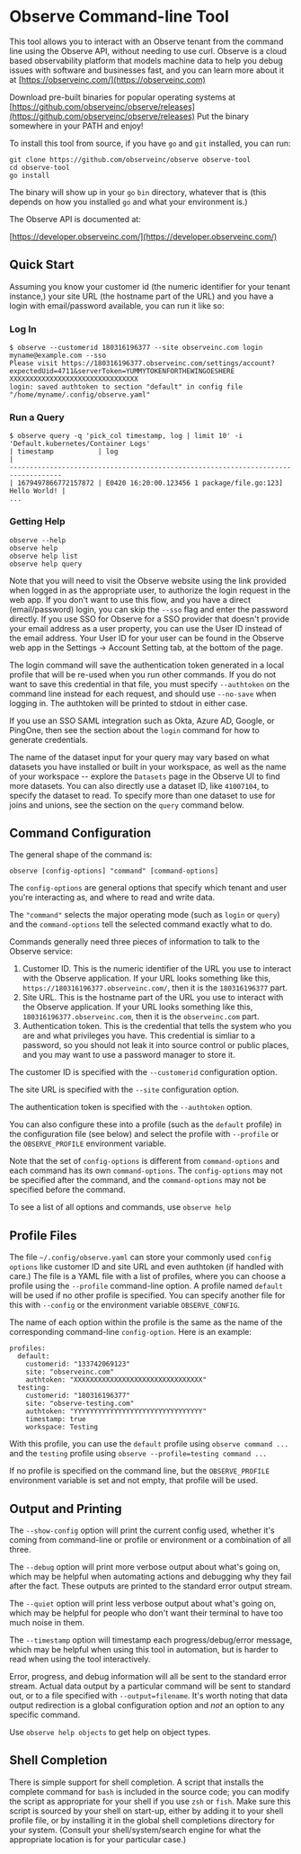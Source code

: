 # Observe Command-line Tool

This tool allows you to interact with an Observe tenant from the command line
using the Observe API, without needing to use curl. Observe is a cloud based
observability platform that models machine data to help you debug issues with
software and businesses fast, and you can learn more about it at [https://observeinc.com/](https://observeinc.com)

Download pre-built binaries for popular operating systems at
[https://github.com/observeinc/observe/releases](https://github.com/observeinc/observe/releases)
Put the binary somewhere in your PATH and enjoy!

To install this tool from source, if you have `go` and `git` installed, you can
run:

    git clone https://github.com/observeinc/observe observe-tool
    cd observe-tool
    go install

The binary will show up in your `go` `bin` directory, whatever that is (this
depends on how you installed `go` and what your environment is.)

The Observe API is documented at:

[https://developer.observeinc.com/](https://developer.observeinc.com/)

## Quick Start

Assuming you know your customer id (the numeric identifier for your tenant
instance,) your site URL (the hostname part of the URL) and you have a login
with email/password available, you can run it like so:

### Log In

    $ observe --customerid 180316196377 --site observeinc.com login myname@example.com --sso
    Please visit https://180316196377.observeinc.com/settings/account?expectedUid=4711&serverToken=YUMMYTOKENFORTHEWINGOESHERE
    XXXXXXXXXXXXXXXXXXXXXXXXXXXXXXXX
    login: saved authtoken to section "default" in config file "/home/myname/.config/observe.yaml"

### Run a Query

    $ observe query -q 'pick_col timestamp, log | limit 10' -i 'Default.kubernetes/Container Logs'
    | timestamp           | log                                                       |
    -----------------------------------------------------------------------------------
    | 1679497866772157872 | E0420 16:20:00.123456 1 package/file.go:123] Hello World! |
    ...

### Getting Help

    observe --help
    observe help
    observe help list
    observe help query

Note that you will need to visit the Observe website using the link provided
when logged in as the appropriate user, to authorize the login request in the
web app. If you don't want to use this flow, and you have a direct
(email/password) login, you can skip the `--sso` flag and enter the password
directly. If you use SSO for Observe for a SSO provider that doesn't provide
your email address as a user property, you can use the User ID instead of the
email address. Your User ID for your user can be found in the Observe web app
in the Settings -> Account Setting tab, at the bottom of the page.

The login command will save the authentication token generated in a local
profile that will be re-used when you run other commands. If you do not want to
save this credential in that file, you must specify `--authtoken` on the command
line instead for each request, and should use `--no-save` when logging in.
The authtoken will be printed to stdout in either case.

If you use an SSO SAML integration such as Okta, Azure AD, Google, or PingOne,
then see the section about the `login` command for how to generate credentials.

The name of the dataset input for your query may vary based on what datasets
you have installed or built in your workspace, as well as the name of your
workspace -- explore the `Datasets` page in the Observe UI to find more
datasets. You can also directly use a dataset ID, like `41007104`, to specify
the dataset to read. To specify more than one dataset to use for joins and
unions, see the section on the `query` command below.

## Command Configuration

The general shape of the command is:

    observe [config-options] "command" [command-options]

The `config-options` are general options that specify which tenant and user
you're interacting as, and where to read and write data.

The `"command"` selects the major operating mode (such as `login` or `query`)
and the `command-options` tell the selected command exactly what to do.

Commands generally need three pieces of information to talk to the Observe
service:

1. Customer ID. This is the numeric identifier of the URL you use to interact
   with the Observe application. If your URL looks something like this,
   `https://180316196377.observeinc.com/`, then it is the `180316196377` part.
2. Site URL. This is the hostname part of the URL you use to interact with
   the Observe application. If your URL looks something like this,
   `180316196377.observeinc.com`, then it is the `observeinc.com` part.
3. Authentication token. This is the credential that tells the system who you
   are and what privileges you have. This credential is simliar to a password,
   so you should not leak it into source control or public places, and you may
   want to use a password manager to store it.

The customer ID is specified with the `--customerid` configuration option.

The site URL is specified with the `--site` configuration option.

The authentication token is specified with the `--authtoken` option.

You can also configure these into a profile (such as the `default` profile) in
the configuration file (see below) and select the profile with `--profile` or
the `OBSERVE_PROFILE` environment variable.

Note that the set of `config-options` is different from `command-options` and
each command has its own `command-options`. The `config-options` may not be
specified after the command, and the `command-options` may not be specified
before the command.

To see a list of all options and commands, use `observe help`

## Profile Files

The file `~/.config/observe.yaml` can store your commonly used `config options`
like customer ID and site URL and even authtoken (if handled with care.) The
file is a YAML file with a list of profiles, where you can choose a profile
using the `--profile` command-line option. A profile named `default` will be
used if no other profile is specified. You can specify another file for this
with `--config` or the environment variable `OBSERVE_CONFIG`.

The name of each option within the profile is the same as the name of the
corresponding command-line `config-option`. Here is an example:

    profiles:
      default:
        customerid: "133742069123"
        site: "observeinc.com"
        authtoken: "XXXXXXXXXXXXXXXXXXXXXXXXXXXXXXXX"
      testing:
        customerid: "180316196377"
        site: "observe-testing.com"
        authtoken: "YYYYYYYYYYYYYYYYYYYYYYYYYYYYYYYY"
        timestamp: true
        workspace: Testing

With this profile, you can use the `default` profile using `observe command
...` and the `testing` profile using `observe --profile=testing command ...`

If no profile is specified on the command line, but the `OBSERVE_PROFILE`
environment variable is set and not empty, that profile will be used.

## Output and Printing

The `--show-config` option will print the current config used, whether it's
coming from command-line or profile or environment or a combination of all
three.

The `--debug` option will print more verbose output about what's going on,
which may be helpful when automating actions and debugging why they fail after
the fact. These outputs are printed to the standard error output stream.

The `--quiet` option will print less verbose output about what's going on,
which may be helpful for people who don't want their terminal to have too much
noise in them.

The `--timestamp` option will timestamp each progress/debug/error message,
which may be helpful when using this tool in automation, but is harder to read
when using the tool interactively.

Error, progress, and debug information will all be sent to the standard error
stream. Actual data output by a particular command will be sent to standard
out, or to a file specified with `--output=filename`. It's worth noting that
data output redirection is a global configuration option and *not* an option to
any specific command.

Use `observe help objects` to get help on object types.

## Shell Completion

There is simple support for shell completion. A script that installs the
complete command for `bash` is included in the source code; you can modify the
script as appropriate for your shell if you use `zsh` or `fish`. Make sure this
script is sourced by your shell on start-up, either by adding it to your shell
profile file, or by installing it in the global shell completions directory for
your system. (Consult your shell/system/search engine for what the appropriate
location is for your particular case.)

